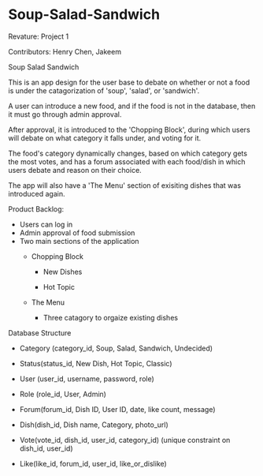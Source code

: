 # Soup-Salad-Sandwich
Revature: Project 1

Contributors: Henry Chen, Jakeem

Soup Salad Sandwich

This is an app design for the user base to debate on whether or not a food is under the catagorization of 'soup', 'salad', or 'sandwich'.

A user can introduce a new food, and if the food is not in the database, then it must go through admin approval.

After approval, it is introduced to the 'Chopping Block', during which users will debate on what category it falls under, and voting for it.

The food's category dynamically changes, based on which category gets the most votes, and has a forum associated with each food/dish in which users
debate and reason on their choice.

The app will also have a 'The Menu' section of exisiting dishes that was introduced again.




Product Backlog:
- Users can log in
- Admin approval of food submission
- Two main sections of the application
	- Chopping Block
		- New Dishes

		- Hot Topic

	- The Menu
		- Three catagory to orgaize existing dishes



Database Structure

- Category (category_id, Soup, Salad, Sandwich, Undecided)

- Status(status_id, New Dish, Hot Topic, Classic)

- User (user_id, username, password, role)

- Role (role_id, User, Admin)

- Forum(forum_id, Dish ID, User ID, date, like count, message)

- Dish(dish_id, Dish name, Category, photo_url)

- Vote(vote_id, dish_id, user_id, category_id) (unique constraint on dish_id, user_id)

- Like(like_id, forum_id, user_id, like_or_dislike)